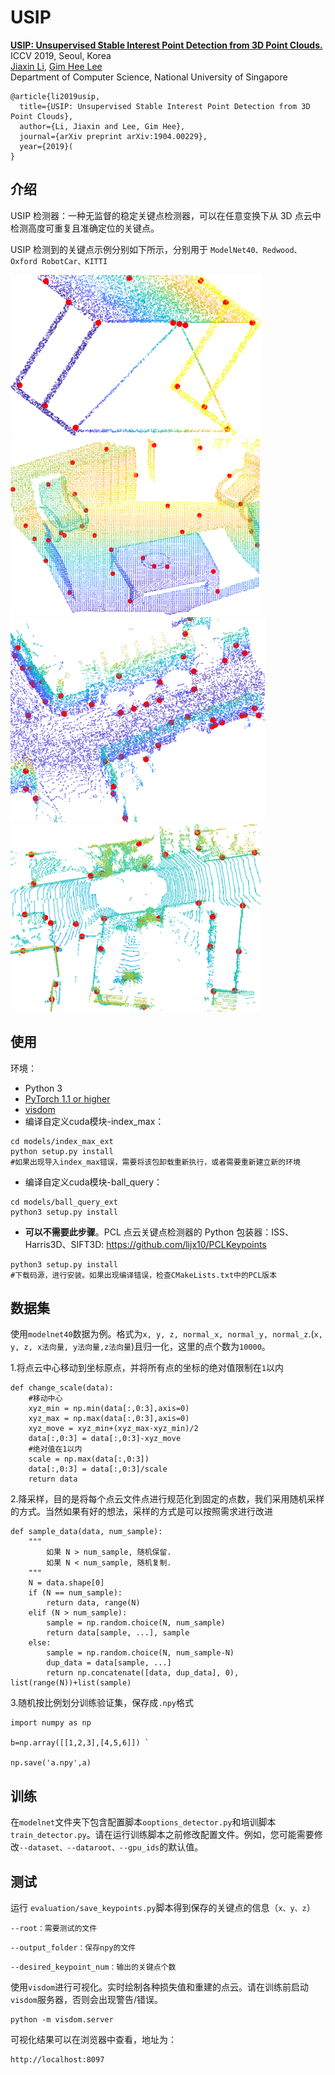 
# USIP
[**USIP: Unsupervised Stable Interest Point Detection from 3D Point Clouds.**](https://arxiv.org/abs/1904.00229) ICCV 2019, 
Seoul, Korea <br/>
[Jiaxin Li](https://www.jiaxinli.me/), [Gim Hee Lee](https://sites.google.com/site/gimheelee/) <br/>
Department of Computer Science, National University of Singapore

```
@article{li2019usip,
  title={USIP: Unsupervised Stable Interest Point Detection from 3D Point Clouds},
  author={Li, Jiaxin and Lee, Gim Hee},
  journal={arXiv preprint arXiv:1904.00229},
  year={2019}(
}
```

## 介绍
USIP 检测器：一种无监督的稳定关键点检测器，可以在任意变换下从 3D 点云中检测高度可重复且准确定位的关键点。

USIP 检测到的关键点示例分别如下所示，分别用于 ``ModelNet40、Redwood、Oxford RobotCar、KITTI``

![ModelNet40](results/modelnet.png)
![Redwood](results/redwood.png)
![Oxford RobotCar](results/oxford.png)
![KITTI](results/kitti.png)



## 使用
环境：
- Python 3
- [PyTorch 1.1 or higher](http://pytorch.org/)
- [visdom](https://github.com/facebookresearch/visdom)
- 编译自定义cuda模块-index_max：
```
cd models/index_max_ext
python setup.py install
#如果出现导入index_max错误，需要将该包卸载重新执行，或者需要重新建立新的环境
```
- 编译自定义cuda模块-ball_query：
```
cd models/ball_query_ext
python3 setup.py install
```
- **可以不需要此步骤**。PCL 点云关键点检测器的 Python 包装器：ISS、Harris3D、SIFT3D: https://github.com/lijx10/PCLKeypoints
```
python3 setup.py install
#下载码源，进行安装。如果出现编译错误，检查CMakeLists.txt中的PCL版本
```


## 数据集
使用``modelnet40``数据为例。格式为``x, y, z, normal_x, normal_y, normal_z``.(``x, y, z, x法向量, y法向量,z法向量``)且归一化，这里的点个数为``10000``。

1.将点云中心移动到坐标原点，并将所有点的坐标的绝对值限制在``1``以内
```
def change_scale(data):
    #移动中心
    xyz_min = np.min(data[:,0:3],axis=0)
    xyz_max = np.max(data[:,0:3],axis=0)
    xyz_move = xyz_min+(xyz_max-xyz_min)/2
    data[:,0:3] = data[:,0:3]-xyz_move
    #绝对值在1以内
    scale = np.max(data[:,0:3])
    data[:,0:3] = data[:,0:3]/scale
    return data
```
2.降采样，目的是将每个点云文件点进行规范化到固定的点数，我们采用随机采样的方式。当然如果有好的想法，采样的方式是可以按照需求进行改进
```
def sample_data(data, num_sample):
    """
        如果 N > num_sample, 随机保留.
        如果 N < num_sample, 随机复制.
    """
    N = data.shape[0]
    if (N == num_sample):
        return data, range(N)
    elif (N > num_sample):
        sample = np.random.choice(N, num_sample)
        return data[sample, ...], sample
    else:
        sample = np.random.choice(N, num_sample-N)
        dup_data = data[sample, ...]
        return np.concatenate([data, dup_data], 0), list(range(N))+list(sample)
```

3.随机按比例划分训练验证集，保存成``.npy``格式

    import numpy as np 
    
    b=np.array([[1,2,3],[4,5,6]]) `
    
    np.save('a.npy',a)

## 训练

在``modelnet``文件夹下包含配置脚本``ooptions_detector.py``和培训脚本``train_detector.py``。请在运行训练脚本之前修改配置文件。例如，您可能需要修改``--dataset、--dataroot、--gpu_ids``的默认值。

## 测试
运行 ``evaluation/save_keypoints.py``脚本得到保存的关键点的信息（``x、y、z``）

``--root：需要测试的文件``

``--output_folder：保存npy的文件``

``--desired_keypoint_num：输出的关键点个数``

使用``visdom``进行可视化。实时绘制各种损失值和重建的点云。请在训练前启动``visdom``服务器，否则会出现警告/错误。
```
python -m visdom.server
```
可视化结果可以在浏览器中查看，地址为：
```
http://localhost:8097
```
